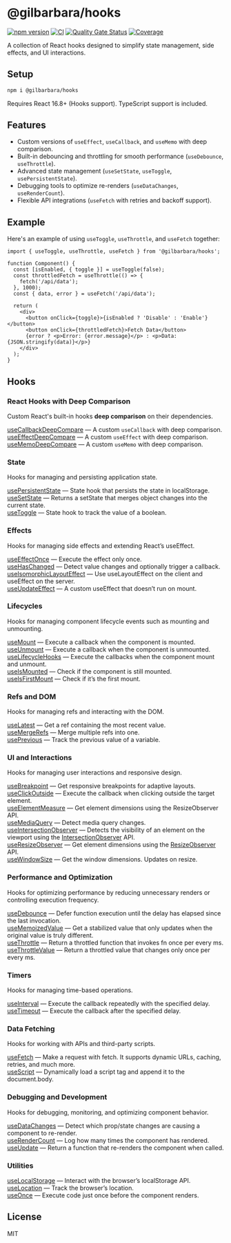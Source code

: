 # @gilbarbara/hooks

[![npm version](https://badge.fury.io/js/%40gilbarbara%2Fhooks.svg)](https://badge.fury.io/js/%40gilbarbara%2Fhooks) [![CI](https://github.com/gilbarbara/hooks/actions/workflows/main.yml/badge.svg)](https://github.com/gilbarbara/hooks/actions/workflows/main.yml) [![Quality Gate Status](https://sonarcloud.io/api/project_badges/measure?project=gilbarbara_hooks&metric=alert_status)](https://sonarcloud.io/summary/new_code?id=gilbarbara_hooks) [![Coverage](https://sonarcloud.io/api/project_badges/measure?project=gilbarbara_hooks&metric=coverage)](https://sonarcloud.io/summary/new_code?id=gilbarbara_hooks)

A collection of React hooks designed to simplify state management, side effects, and UI interactions.

## Setup

```bash
npm i @gilbarbara/hooks
```

Requires React 16.8+ (Hooks support). TypeScript support is included.

## Features

- Custom versions of `useEffect`, `useCallback`, and `useMemo` with deep comparison.
- Built-in debouncing and throttling for smooth performance (`useDebounce`, `useThrottle`).
- Advanced state management (`useSetState`, `useToggle`, `usePersistentState`).
- Debugging tools to optimize re-renders (`useDataChanges`, `useRenderCount`).
- Flexible API integrations (`useFetch` with retries and backoff support).

## Example

Here's an example of using `useToggle`, `useThrottle`, and `useFetch` together:

```tsx
import { useToggle, useThrottle, useFetch } from '@gilbarbara/hooks';

function Component() {
  const [isEnabled, { toggle }] = useToggle(false);
  const throttledFetch = useThrottle(() => {
    fetch('/api/data');
  }, 1000);
  const { data, error } = useFetch('/api/data');

  return (
    <div>
      <button onClick={toggle}>{isEnabled ? 'Disable' : 'Enable'}</button>
      <button onClick={throttledFetch}>Fetch Data</button>
      {error ? <p>Error: {error.message}</p> : <p>Data: {JSON.stringify(data)}</p>}
    </div>
  );
}
```

## Hooks

### React Hooks with Deep Comparison

Custom React's built-in hooks **deep comparison** on their dependencies.

[useCallbackDeepCompare](docs/useCallbackDeepCompare.md) — A custom `useCallback` with deep comparison.  
[useEffectDeepCompare](docs/useEffectDeepCompare.md) — A custom `useEffect` with deep comparison.  
[useMemoDeepCompare](docs/useMemoDeepCompare) — A custom `useMemo` with deep comparison.

### State

Hooks for managing and persisting application state.

[usePersistentState](docs/usePersistentState) — State hook that persists the state in localStorage.  
[useSetState](docs/useSetState.md) — Returns a setState that merges object changes into the current state.  
[useToggle](docs/useToggle.md) — State hook to track the value of a boolean.

### Effects

Hooks for managing side effects and extending React’s useEffect.

[useEffectOnce](docs/useEffectOnce.md) — Execute the effect only once.  
[useHasChanged](docs/useHasChanged.md) — Detect value changes and optionally trigger a callback.  
[useIsomorphicLayoutEffect](docs/useIsomorphicLayoutEffect.md) — Use useLayoutEffect on the client and useEffect on the server.  
[useUpdateEffect](docs/useUpdateEffect.md) — A custom useEffect that doesn’t run on mount.  

### Lifecycles

Hooks for managing component lifecycle events such as mounting and unmounting.

[useMount](docs/useMount.md) — Execute a callback when the component is mounted.  
[useUnmount](docs/useUnmount.md) — Execute a callback when the component is unmounted.  
[useLifecycleHooks](docs/useLifecycleHooks) — Execute the callbacks when the component mount and unmount.  
[useIsMounted](docs/useIsMounted.md) — Check if the component is still mounted.  
[useIsFirstMount](docs/useIsFirstMount.md) — Check if it’s the first mount.  

### Refs and DOM

Hooks for managing refs and interacting with the DOM.

[useLatest](docs/useLatest.md) — Get a ref containing the most recent value.  
[useMergeRefs](docs/useMergeRefs.md) — Merge multiple refs into one.  
[usePrevious](docs/usePrevious.md) — Track the previous value of a variable.

### UI and Interactions

Hooks for managing user interactions and responsive design.

[useBreakpoint](docs/useBreakpoint) — Get responsive breakpoints for adaptive layouts.  
[useClickOutside](docs/useClickOutside.md) — Execute the callback when clicking outside the target element.  
[useElementMeasure](docs/useElementMeasure) — Get element dimensions using the ResizeObserver API.  
[useMediaQuery](docs/useMediaQuery.md) — Detect media query changes.  
[useIntersectionObserver](docs/useIntersectionObserver.md) — Detects the visibility of an element on the viewport using the [IntersectionObserver](https://developer.mozilla.org/en-US/docs/Web/API/Intersection_Observer_API) API.  
[useResizeObserver](docs/useResizeObserver.md) — Get element dimensions using the [ResizeObserver](https://developer.mozilla.org/en-US/docs/Web/API/ResizeObserver) API.  
[useWindowSize](docs/useWindowSize.md) — Get the window dimensions. Updates on resize.

### Performance and Optimization

Hooks for optimizing performance by reducing unnecessary renders or controlling execution frequency.

[useDebounce](docs/useDebounce.md) — Defer function execution until the delay has elapsed since the last invocation.  
[useMemoizedValue](docs/useMemoizedValue) — Get a stabilized value that only updates when the original value is truly different.  
[useThrottle](docs/useThrottle.md) — Return a throttled function that invokes fn once per every ms.  
[useThrottleValue](docs/useThrottleValue.md) — Return a throttled value that changes only once per every ms.

### Timers

Hooks for managing time-based operations.

[useInterval](docs/useInterval.md) — Execute the callback repeatedly with the specified delay.  
[useTimeout](docs/useTimeout.md) — Execute the callback after the specified delay.

### Data Fetching

Hooks for working with APIs and third-party scripts.

[useFetch](docs/useFetch.md) — Make a request with fetch. It supports dynamic URLs, caching, retries, and much more.  
[useScript](docs/useScript.md) — Dynamically load a script tag and append it to the document.body.


### Debugging and Development

Hooks for debugging, monitoring, and optimizing component behavior.

[useDataChanges](docs/useDataChanges) — Detect which prop/state changes are causing a component to re-render.  
[useRenderCount](docs/useRenderCount.md) — Log how many times the component has rendered.  
[useUpdate](docs/useUpdate.md) — Return a function that re-renders the component when called.

### Utilities
[useLocalStorage](docs/useLocalStorage.md) — Interact with the browser’s localStorage API.  
[useLocation](docs/useLocation.md) — Track the browser’s location.  
[useOnce](docs/useOnce) — Execute code just once before the component renders.

## License

MIT
